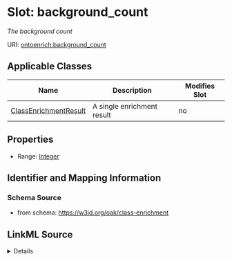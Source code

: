 

# Slot: background_count


_The background count_



URI: [ontoenrich:background_count](https://w3id.org/oak/class-enrichment/background_count)



<!-- no inheritance hierarchy -->





## Applicable Classes

| Name | Description | Modifies Slot |
| --- | --- | --- |
| [ClassEnrichmentResult](ClassEnrichmentResult.md) | A single enrichment result |  no  |







## Properties

* Range: [Integer](Integer.md)





## Identifier and Mapping Information







### Schema Source


* from schema: https://w3id.org/oak/class-enrichment




## LinkML Source

<details>
```yaml
name: background_count
description: The background count
from_schema: https://w3id.org/oak/class-enrichment
rank: 1000
alias: background_count
owner: ClassEnrichmentResult
domain_of:
- ClassEnrichmentResult
range: integer

```
</details>
